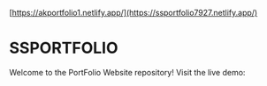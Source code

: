 [https://akportfolio1.netlify.app/](https://ssportfolio7927.netlify.app/)

# SSPORTFOLIO

Welcome to the PortFolio Website repository! Visit the live demo:

